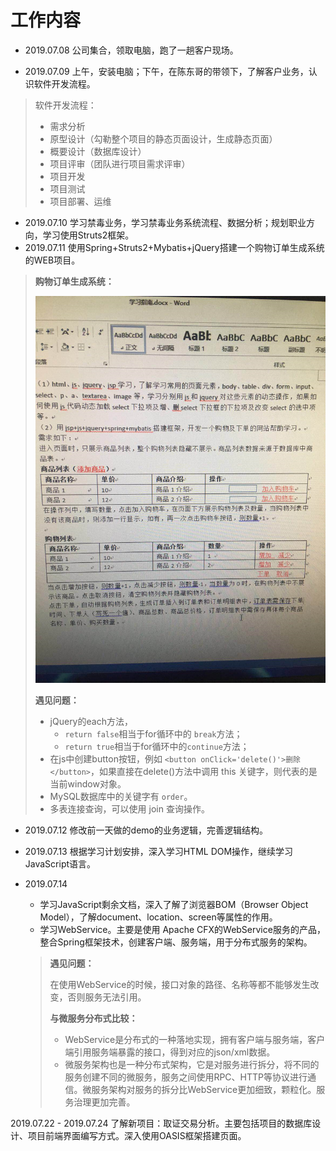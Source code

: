 # 工作内容

- 2019.07.08   公司集合，领取电脑，跑了一趟客户现场。

- 2019.07.09   上午，安装电脑；下午，在陈东哥的带领下，了解客户业务，认识软件开发流程。

> 软件开发流程：
>
> - 需求分析
> - 原型设计（勾勒整个项目的静态页面设计，生成静态页面）
> - 概要设计（数据库设计）
> - 项目评审（团队进行项目需求评审）
> - 项目开发
> - 项目测试
> - 项目部署、运维

- 2019.07.10   学习禁毒业务，学习禁毒业务系统流程、数据分析；规划职业方向，学习使用Struts2框架。
- 2019.07.11  使用Spring+Struts2+Mybatis+jQuery搭建一个购物订单生成系统的WEB项目。

> **购物订单生成系统：**
>
> ![1562858977091](assets/1562858977091.png)
>
> **遇见问题：**
>
> - jQuery的each方法，
>   - `return false`相当于for循环中的 `break`方法； 
>   - `return true`相当于for循环中的`continue`方法；
> - 在js中创建button按钮，例如 `<button onClick='delete()'>删除</button>`，如果直接在delete()方法中调用 this 关键字，则代表的是当前window对象。
> - MySQL数据库中的关键字有 `order`。
> - 多表连接查询，可以使用 join 查询操作。

- 2019.07.12  修改前一天做的demo的业务逻辑，完善逻辑结构。
- 2019.07.13  根据学习计划安排，深入学习HTML DOM操作，继续学习JavaScript语言。
- 2019.07.14  
  - 学习JavaScript剩余文档，深入了解了浏览器BOM（Browser Object Model），了解document、location、screen等属性的作用。
  - 学习WebService。主要是使用 Apache CFX的WebService服务的产品，整合Spring框架技术，创建客户端、服务端，用于分布式服务的架构。

  > **遇见问题：**
  >
  > ​    在使用WebService的时候，接口对象的路径、名称等都不能够发生改变，否则服务无法引用。
  >
  > **与微服务分布式比较：**
  >
  > - WebService是分布式的一种落地实现，拥有客户端与服务端，客户端引用服务端暴露的接口，得到对应的json/xml数据。
  > - 微服务架构也是一种分布式架构，它是对服务进行拆分，将不同的服务创建不同的微服务，服务之间使用RPC、HTTP等协议进行通信。微服务架构对服务的拆分比WebService更加细致，颗粒化。服务治理更加完善。

2019.07.22 - 2019.07.24  了解新项目：取证交易分析。主要包括项目的数据库设计、项目前端界面编写方式。深入使用OASIS框架搭建页面。

